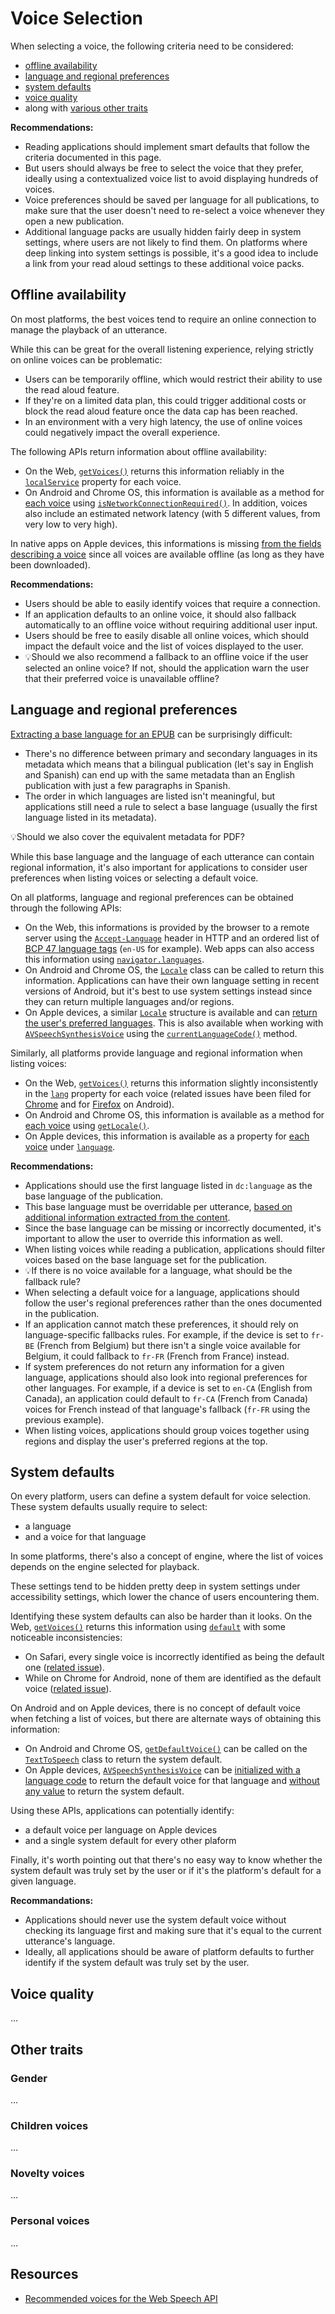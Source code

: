 # Voice Selection

When selecting a voice, the following criteria need to be considered:

- [offline availability](#offline-availability)
- [language and regional preferences](#language-and-regional-preferences)
- [system defaults](#system-defaults)
- [voice quality](#voice-quality)
- along with [various other traits](#other-traits)

**Recommendations:**

- Reading applications should implement smart defaults that follow the criteria documented in this page.
- But users should always be free to select the voice that they prefer, ideally using a contextualized voice list to avoid displaying hundreds of voices.
- Voice preferences should be saved per language for all publications, to make sure that the user doesn't need to re-select a voice whenever they open a new publication.
- Additional language packs are usually hidden fairly deep in system settings, where users are not likely to find them. On platforms where deep linking into system settings is possible, it's a good idea to include a link from your read aloud settings to these additional voice packs.

## Offline availability

On most platforms, the best voices tend to require an online connection to manage the playback of an utterance.

While this can be great for the overall listening experience, relying strictly on online voices can be problematic:

- Users can be temporarily offline, which would restrict their ability to use the read aloud feature.
- If they're on a limited data plan, this could trigger additional costs or block the read aloud feature once the data cap has been reached.
- In an environment with a very high latency, the use of online voices could negatively impact the overall experience.

The following APIs return information about offline availability:

- On the Web, [`getVoices()`](https://developer.mozilla.org/en-US/docs/Web/API/SpeechSynthesis/getVoices) returns this information reliably in the [`localService`](https://developer.mozilla.org/en-US/docs/Web/API/SpeechSynthesisVoice/localService) property for each voice.
- On Android and Chrome OS, this information is available as a method for [each voice](https://developer.android.com/reference/kotlin/android/speech/tts/Voice) using [`isNetworkConnectionRequired()`](https://developer.android.com/reference/kotlin/android/speech/tts/Voice#isNetworkConnectionRequired()). In addition, voices also include an estimated network latency (with 5 different values, from very low to very high).

In native apps on Apple devices, this informations is missing [from the fields describing a voice](https://developer.apple.com/documentation/avfaudio/avspeechsynthesisvoice#2857908) since all voices are available offline (as long as they have been downloaded).

**Recommendations:**

- Users should be able to easily identify voices that require a connection.
- If an application defaults to an online voice, it should also fallback automatically to an offline voice without requiring additional user input.
- Users should be free to easily disable all online voices, which should impact the default voice and the list of voices displayed to the user.
- 💡Should we also recommend a fallback to an offline voice if the user selected an online voice? If not, should the application warn the user that their preferred voice is unavailable offline?

## Language and regional preferences

[Extracting a base language for an EPUB](https://kb.daisy.org/publishing/docs/epub/language.html#publication-lang) can be surprisingly difficult:

- There's no difference between primary and secondary languages in its metadata which means that a bilingual publication (let's say in English and Spanish) can end up with the same metadata than an English publication with just a few paragraphs in Spanish.
- The order in which languages are listed isn't meaningful, but applications still need a rule to select a base language (usually the first language listed in its metadata).

💡Should we also cover the equivalent metadata for PDF?

While this base language and the language of each utterance can contain regional information, it's also important for applications to consider user preferences when listing voices or selecting a default voice.

On all platforms, language and regional preferences can be obtained through the following APIs:

- On the Web, this informations is provided by the browser to a remote server using the [`Accept-Language`](https://developer.mozilla.org/en-US/docs/Web/HTTP/Headers/Accept-Language) header in HTTP and an ordered list of [BCP 47 language tags](https://datatracker.ietf.org/doc/html/rfc5646) (`en-US` for example). Web apps can also access this information using [`navigator.languages`](https://developer.mozilla.org/en-US/docs/Web/API/Navigator/languages).
- On Android and Chrome OS, the [`Locale`](https://developer.android.com/reference/java/util/Locale) class can be called to return this information. Applications can have their own language setting in recent versions of Android, but it's best to use system settings instead since they can return multiple languages and/or regions.
- On Apple devices, a similar [`Locale`](https://developer.apple.com/documentation/foundation/locale#2891954) structure is available and can [return the user's preferred languages](https://developer.apple.com/documentation/foundation/locale#2891954). This is also available when working with [`AVSpeechSynthesisVoice`](https://developer.apple.com/documentation/avfaudio/avspeechsynthesisvoice) using the [`currentLanguageCode()`](https://developer.apple.com/documentation/avfaudio/avspeechsynthesisvoice/1619707-currentlanguagecode) method.

Similarly, all platforms provide language and regional information when listing voices:

- On the Web, [`getVoices()`](https://developer.mozilla.org/en-US/docs/Web/API/SpeechSynthesis/getVoices) returns this information slightly inconsistently in the [`lang`](https://developer.mozilla.org/en-US/docs/Web/API/SpeechSynthesisVoice/lang) property for each voice (related issues have been filed for [Chrome](https://github.com/HadrienGardeur/web-speech-recommended-voices/issues/13) and for [Firefox](https://github.com/HadrienGardeur/web-speech-recommended-voices/issues/17) on Android).
- On Android and Chrome OS, this information is available as a method for [each voice](https://developer.android.com/reference/kotlin/android/speech/tts/Voice) using [`getLocale()`](https://developer.android.com/reference/kotlin/android/speech/tts/Voice#getLocale()).
- On Apple devices, this information is available as a property for [each voice](https://developer.apple.com/documentation/avfaudio/avspeechsynthesisvoice) under [`language`](https://developer.apple.com/documentation/avfaudio/avspeechsynthesisvoice/1619698-language). 

**Recommendations:**

- Applications should use the first language listed in `dc:language` as the base language of the publication.
- This base language must be overridable per utterance, [based on additional information extracted from the content](https://kb.daisy.org/publishing/docs/epub/language.html#lang-override).
- Since the base language can be missing or incorrectly documented, it's important to allow the user to override this information as well.
- When listing voices while reading a publication, applications should filter voices based on the base language set for the publication.
- 💡If there is no voice available for a language, what should be the fallback rule?
- When selecting a default voice for a language, applications should follow the user's regional preferences rather than the ones documented in the publication.
- If an application cannot match these preferences, it should rely on language-specific fallbacks rules. For example, if the device is set to `fr-BE` (French from Belgium) but there isn't a single voice available for Belgium, it could fallback to `fr-FR` (French from France) instead.
- If system preferences do not return any information for a given language, applications should also look into regional preferences for other languages. For example, if a device is set to `en-CA` (English from Canada), an application could default to `fr-CA` (French from Canada) voices for French instead of that language's fallback (`fr-FR` using the previous example).
- When listing voices, applications should group voices together using regions and display the user's preferred regions at the top.

## System defaults

On every platform, users can define a system default for voice selection. These system defaults usually require to select:

- a language
- and a voice for that language

In some platforms, there's also a concept of engine, where the list of voices depends on the engine selected for playback.

These settings tend to be hidden pretty deep in system settings under accessibility settings, which lower the chance of users encountering them.

Identifying these system defaults can also be harder than it looks. On the Web,  [`getVoices()`](https://developer.mozilla.org/en-US/docs/Web/API/SpeechSynthesis/getVoices) returns this information using [`default`](https://developer.mozilla.org/en-US/docs/Web/API/SpeechSynthesisVoice/default) with some noticeable inconsistencies:

- On Safari, every single voice is incorrectly identified as being the default one ([related issue](https://github.com/HadrienGardeur/web-speech-recommended-voices/issues/16)).
- While on Chrome for Android, none of them are identified as the default voice ([related issue](https://github.com/HadrienGardeur/web-speech-recommended-voices/issues/16)).

On Android and on Apple devices, there is no concept of default voice when fetching a list of voices, but there are alternate ways of obtaining this information:

- On Android and Chrome OS, [`getDefaultVoice()`](https://developer.android.com/reference/kotlin/android/speech/tts/TextToSpeech#getVoices()) can be called on the [`TextToSpeech`](https://developer.android.com/reference/kotlin/android/speech/tts/TextToSpeech) class to return the system default.
- On Apple devices, [`AVSpeechSynthesisVoice`](https://developer.apple.com/documentation/avfaudio/avspeechsynthesisvoice) can be [initialized with a language code](https://developer.apple.com/documentation/avfaudio/avspeechsynthesisvoice/1619699-init) to return the default voice for that language and [without any value](https://developer.apple.com/documentation/avfaudio/avspeechsynthesisvoice/1619699-init#discussion) to return the system default.

Using these APIs, applications can potentially identify:

 - a default voice per language on Apple devices
 - and a single system default for every other plaform

Finally, it's worth pointing out that there's no easy way to know whether the system default was truly set by the user or if it's the platform's default for a given language.

**Recommandations:**

- Applications should never use the system default voice without checking its language first and making sure that it's equal to the current utterance's language.
- Ideally, all applications should be aware of platform defaults to further identify if the system default was truly set by the user.


## Voice quality

…

## Other traits

### Gender

…

### Children voices

…

### Novelty voices

…

### Personal voices

…

## Resources

- [Recommended voices for the Web Speech API](https://github.com/HadrienGardeur/web-speech-recommended-voices)